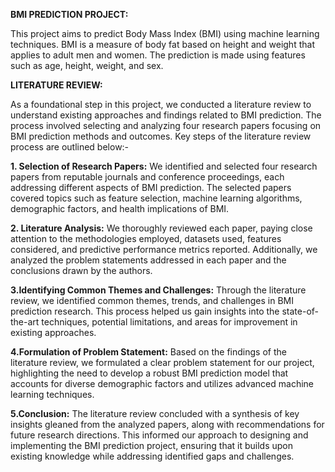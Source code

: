 **BMI PREDICTION PROJECT:**

This project aims to predict Body Mass Index (BMI) using machine learning techniques. BMI is a measure of body fat based on height and weight that applies to adult men and women. The prediction is made using features such as age, height, weight, and sex.


**LITERATURE REVIEW:**

As a foundational step in this project, we conducted a literature review to understand existing approaches and findings related to BMI prediction. The process involved selecting and analyzing four research papers focusing on BMI prediction methods and outcomes. Key steps of the literature review process are outlined below:-

**1. Selection of Research Papers:** We identified and selected four research papers from reputable journals and conference proceedings, each addressing different aspects of BMI prediction. The selected papers covered topics such as feature selection, machine learning algorithms, demographic factors, and health implications of BMI.

**2. Literature Analysis:** We thoroughly reviewed each paper, paying close attention to the methodologies employed, datasets used, features considered, and predictive performance metrics reported. Additionally, we analyzed the problem statements addressed in each paper and the conclusions drawn by the authors.

**3.Identifying Common Themes and Challenges:** Through the literature review, we identified common themes, trends, and challenges in BMI prediction research. This process helped us gain insights into the state-of-the-art techniques, potential limitations, and areas for improvement in existing approaches.

**4.Formulation of Problem Statement:** Based on the findings of the literature review, we formulated a clear problem statement for our project, highlighting the need to develop a robust BMI prediction model that accounts for diverse demographic factors and utilizes advanced machine learning techniques.

**5.Conclusion:** The literature review concluded with a synthesis of key insights gleaned from the analyzed papers, along with recommendations for future research directions. This informed our approach to designing and implementing the BMI prediction project, ensuring that it builds upon existing knowledge while addressing identified gaps and challenges.
